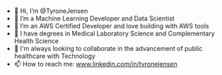 - 👋 Hi, I’m @TyroneJensen
- 👀 I’m a Machine Learning Developer and Data Scientist
- 🥇 I’m an AWS Certified Developer and love building with AWS tools
- 🔬 I have degrees in Medical Laboratory Science and Complementary Health Science
- 💞️ I'm always looking to collaborate in the advancement of public healthcare with Technology
- 📫 How to reach me: www.linkedin.com/in/tyronejensen

<!---
TyroneJensen/TyroneJensen is a ✨ special ✨ repository because its `README.md` (this file) appears on your GitHub profile.
You can click the Preview link to take a look at your changes.
--->
